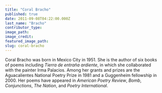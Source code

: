 ```yaml
---
title: "Coral Bracho"
published: true
date: 2011-09-08T04:22:00.000Z
last_name: "Bracho"
contributor_type:
image_path:
image_credit:
featured_image_path:
slug: coral-bracho
---
```


Coral Bracho was born in Mexico City in 1951. She is the author of six books of poems including _Tierra de entraña ardiente_, in which she collaborated with the painter Irma Palacios. Among her grants and prizes are the Aguacalientes National Poetry Prize in 1981 and a Guggenheim fellowship in 2000. Her poems have appeared in _American Poetry Review_, _Bomb_, _Conjunctions_, _The Nation_, and _Poetry International_.

